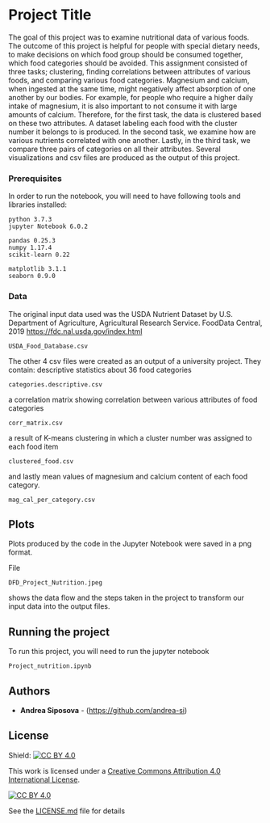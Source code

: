 # Project Title

The goal of this project was to examine nutritional data of various foods. The outcome of this project is helpful for people with special dietary needs, to make decisions on which food group should be consumed together, which food categories should be avoided.
This assignment consisted of three tasks; clustering, finding correlations between attributes of various foods, and comparing various food categories. Magnesium and calcium, when ingested at the same time, might negatively affect absorption of one another by our bodies. For example, for people who require a higher daily intake of magnesium, it is also important to not consume it with large amounts of calcium. Therefore, for the first task, the data is clustered based on these two attributes. A dataset labeling each food with the cluster number it belongs to is produced. In the second task, we examine how are various nutrients correlated with one another. Lastly, in the third task, we compare three pairs of categories on all their attributes. Several visualizations and csv files are produced as the output of this project.

### Prerequisites

In order to run the notebook, you will need to have following tools and libraries installed:

```
python 3.7.3
jupyter Notebook 6.0.2

pandas 0.25.3
numpy 1.17.4
scikit-learn 0.22

matplotlib 3.1.1
seaborn 0.9.0
```

### Data

The original input data used was the USDA Nutrient Dataset by U.S. Department of Agriculture, Agricultural Research Service. FoodData Central, 2019 https://fdc.nal.usda.gov/index.html

```
USDA_Food_Database.csv
```
The other 4 csv files were created as an output of a university project. They contain:
descriptive statistics about 36 food categories
```
categories.descriptive.csv
```

a correlation matrix showing correlation between various attributes of food categories
```
corr_matrix.csv
```
a result of K-means clustering in which a cluster number was assigned to each food item

```
clustered_food.csv
```

and lastly mean values of magnesium and calcium content of each food category.

```
mag_cal_per_category.csv

```


## Plots

Plots produced by the code in the Jupyter Notebook were saved in a png format.

File 
```
DFD_Project_Nutrition.jpeg
```
shows the data flow and the steps taken in the project to transform our input data into the output files.

## Running the project

To run this project, you will need to run the jupyter notebook
```
Project_nutrition.ipynb

```


## Authors

* **Andrea Siposova** - (https://github.com/andrea-si)


## License

Shield: [![CC BY 4.0][cc-by-shield]][cc-by]

This work is licensed under a [Creative Commons Attribution 4.0 International
License][cc-by].

[![CC BY 4.0][cc-by-image]][cc-by]

[cc-by]: http://creativecommons.org/licenses/by/4.0/
[cc-by-image]: https://i.creativecommons.org/l/by/4.0/88x31.png
[cc-by-shield]: https://img.shields.io/badge/License-CC%20BY%204.0-lightgrey.svg
 
See the [LICENSE.md](LICENSE.md) file for details

